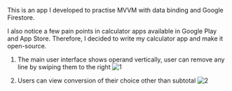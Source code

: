 This is an app I developed to practise MVVM with data binding and Google Firestore.

I also notice a few pain points in calculator apps available in Google Play and App Store. Therefore, I decided to write my calculator app and make it open-source.

1. The main user interface shows operand vertically, user can remove any line by swiping them to the right
![1](https://github.com/wanlok/wanlok-calculator-kotlin/assets/48524179/6681f75e-1bf3-4004-98c1-aa23ca264575)

2. Users can view conversion of their choice other than subtotal
![2](https://github.com/wanlok/wanlok-calculator-kotlin/assets/48524179/a0ecd1ec-2878-413c-9cd2-b61b9d5fd92c)
